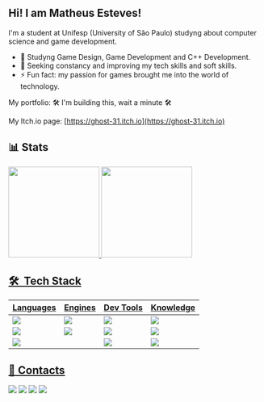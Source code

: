 ## Hi! I am Matheus Esteves!

I'm a student at Unifesp (University of São Paulo) studyng about computer science and game development.

- 📖 Studyng Game Design, Game Development and C++ Development.
- 🥇 Seeking constancy and improving my tech skills and soft skills.
- ⚡ Fun fact: my passion for games brought me into the world of technology.

My portfolio: 🛠   I'm building this, wait a minute   🛠

My Itch.io page: [https://ghost-31.itch.io](https://ghost-31.itch.io)

## 📊 Stats

<div style="display: inline_block">
  <a href="https://github.com/Esteves31">
  <img height="180em" src="https://github-readme-stats.vercel.app/api?username=Esteves31&show_icons=true&theme=dracula&include_all_commits=true&count_private=true"/>
  <img height="180em" src="https://github-readme-stats.vercel.app/api/top-langs/?username=Esteves31&layout=compact&langs_count=7&theme=dracula"/>
</div>

## 🛠 &nbsp;Tech Stack

 | Languages | Engines | Dev Tools | Knowledge |
 |-----------|----------|------------|-------|
 | <a href="https://skillicons.dev"><img src="https://skillicons.dev/icons?i=cpp" /></a> |  <a href="https://skillicons.dev"><img src="https://skillicons.dev/icons?i=unreal" /></a> | <a href="https://skillicons.dev"><img src="https://skillicons.dev/icons?i=qt" /></a> | <a href="https://skillicons.dev"><img src="https://skillicons.dev/icons?i=git" /></a> ||||
 | <a href="https://skillicons.dev"><img src="https://skillicons.dev/icons?i=cs" /></a> | <a href="https://skillicons.dev"><img src="https://skillicons.dev/icons?i=unity" /> </a>| <a href="https://skillicons.dev"><img src="https://skillicons.dev/icons?i=threejs" /></a> | <a href="https://skillicons.dev"><img src="https://skillicons.dev/icons?i=github" /></a> ||||  
 | <a href="https://skillicons.dev"><img src="https://skillicons.dev/icons?i=c" /></a> | | <a href="https://skillicons.dev"><img src="https://skillicons.dev/icons?i=visualstudio" /></a> | <a href="https://skillicons.dev"><img src="https://skillicons.dev/icons?i=linux" /></a> ||||

## 📩 Contacts
  
 <div> 
  <a href="https://instagram.com/matheus_esteves1" target="_blank"><img src="https://img.shields.io/badge/-Instagram-%23E4405F?style=for-the-badge&logo=instagram&logoColor=white" target="_blank"></a>
 	<a href="https://www.twitch.tv/theus315" target="_blank"><img src="https://img.shields.io/badge/Twitch-9146FF?style=for-the-badge&logo=twitch&logoColor=white" target="_blank"></a>
  <a href = "mailto:matheus.resteves@gmail.com"><img src="https://img.shields.io/badge/-Gmail-%23333?style=for-the-badge&logo=gmail&logoColor=white" target="_blank"></a>
  <a href="https://www.linkedin.com/in/matheus-esteves-247059252" target="_blank"><img src="https://img.shields.io/badge/-LinkedIn-%230077B5?style=for-the-badge&logo=linkedin&logoColor=white" target="_blank"></a> 
</div>
